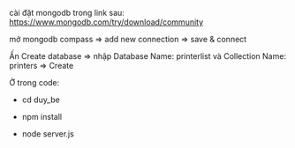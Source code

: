 cài đặt mongodb trong link sau: https://www.mongodb.com/try/download/community

mở mongodb compass => add new connection => save & connect

Ấn Create database => nhập Database Name: printerlist và Collection Name: printers => Create

Ở trong code:

- cd duy_be

- npm install

- node server.js

